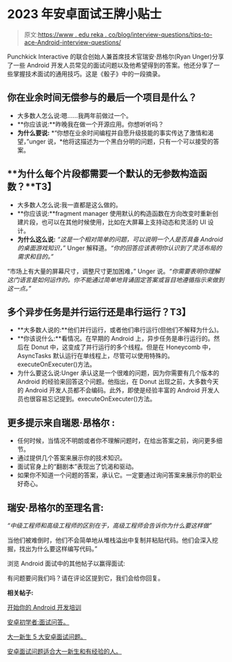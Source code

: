 # 2023 年安卓面试王牌小贴士

> 原文:[https://www . edu reka . co/blog/interview-questions/tips-to-ace-Android-interview-questions/](https://www.edureka.co/blog/interview-questions/tips-to-ace-android-interview-questions/)

Punchkick Interactive 的联合创始人兼首席技术官瑞安·昂格尔(Ryan Unger)分享了一些 Android 开发人员常见的面试问题以及他希望得到的答案。他还分享了一些掌握技术面试的通用技巧。这是《骰子》中的一段摘录。

## **你在业余时间无偿参与的最后一个项目是什么？**

*   大多数人怎么说:嗯……我两年前做过一个。
*   **你应该说:**昨晚我在做一个开源应用。你想听听吗？
*   **为什么要说:** *“你想在业余时间编程并自愿升级技能的事实传达了激情和渴望，”unger 说，*他将这描述为一个黑白分明的问题，只有一个可以接受的答案。

## **为什么每个片段都需要一个默认的无参数构造函数？**T3】

*   大多数人怎么说:我一直都是这么做的。
*   **你应该说:**fragment manager 使用默认的构造函数在方向改变时重新创建片段，也可以在其他时候使用，比如在大屏幕上支持动态和灵活的 UI 设计。
*   **为什么这么说:** *“这是一个相对简单的问题，可以说明一个人是否具备 Android 的桌面游戏知识，”* Unger 解释道。*“你的回答应该表明你认识到了灵活布局的需求和目的。”*

“市场上有大量的屏幕尺寸，调整尺寸更加困难，” Unger 说。*“你需要表明你理解这门语言是如何运作的。你不能通过简单地背诵固定答案或盲目地遵循指示来做到这一点。”*

## 多个异步任务是并行运行还是串行运行？T3】

*   **大多数人说的:**他们并行运行，或者他们串行运行(但他们不解释为什么)。
*   **你该说什么:**看情况。在早期的 Android 上，异步任务是串行运行的。然后在 Donut 中，这变成了并行运行的多个线程。但是在 Honeycomb 中，AsyncTasks 默认运行在单线程上，尽管可以使用特殊的。executeOnExecuter()方法。
*   为什么要这么说:Unger 承认这是一个很难的问题，因为你需要有几个版本的 Android 的经验来回答这个问题。他指出，在 Donut 出现之前，大多数今天的 Android 开发人员都不会编码。此外，即使是经验丰富的 Android 开发人员也很容易忘记提到。executeOnExecuter()方法。

## **更多提示来自瑞恩·昂格尔** **:**

*   任何时候，当情况不明朗或者你不理解问题时，在给出答案之前，询问更多细节。
*   通过提供几个答案来展示你的技术知识。
*   面试官身上的“翻剧本”表现出了饥渴和驱动。
*   如果你不知道一个问题的答案，承认它。一定要通过询问答案来展示你的职业好奇心。

## **瑞安·昂格尔的至理名言:**

*“中级工程师和高级工程师的区别在于，高级工程师会告诉你为什么要这样做”*

当他们被难倒时，他们不会简单地从堆栈溢出中复制并粘贴代码。他们会深入挖掘，找出为什么要这样编写代码。”

浏览 Android 面试中的其他帖子以赢得面试:

有问题要问我们吗？请在评论区提到它，我们会给你回复。

**相关帖子:**

[开始你的 Android 开发培训](https://www.edureka.co/android-development-certification-course)

[安卓初学者:面试问答。](https://www.edureka.co/blog/interview-questions/android-interview-questions-answers-for-beginners/ "Android for Beginners: Interview Questions and Answers")

[大一新生 5 大安卓面试问题。](https://www.edureka.co/blog/interview-questions/top-5-android-interview-questions-for-freshers/ "Top 5 Android Interview Questions for Freshers")

[安卓面试问题适合大一新生和有经验的人。](https://www.edureka.co/blog/interview-questions/android-interview-questions-fresher-experienced/)